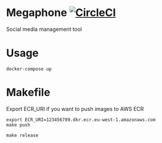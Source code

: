 # Megaphone [![CircleCI](https://circleci.com/gh/jkrclaro/megaphone/tree/master.svg?style=svg&circle-token=08d741d0a59a7704053acdfd6be5fdb6591784c5)](https://circleci.com/gh/jkrclaro/megaphone/tree/master)
Social media management tool

# Usage
```
docker-compose up
```

# Makefile
Export ECR_URI if you want to push images to AWS ECR
```
export ECR_URI=123456789.dkr.ecr.eu-west-1.amazonaws.com
make push
```

```
make release
```
